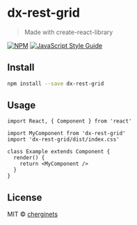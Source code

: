 # dx-rest-grid

> Made with create-react-library

[![NPM](https://img.shields.io/npm/v/dx-rest-grid.svg)](https://www.npmjs.com/package/dx-rest-grid) [![JavaScript Style Guide](https://img.shields.io/badge/code_style-standard-brightgreen.svg)](https://standardjs.com)

## Install

```bash
npm install --save dx-rest-grid
```

## Usage

```tsx
import React, { Component } from 'react'

import MyComponent from 'dx-rest-grid'
import 'dx-rest-grid/dist/index.css'

class Example extends Component {
  render() {
    return <MyComponent />
  }
}
```

## License

MIT © [cherginets](https://github.com/cherginets)
